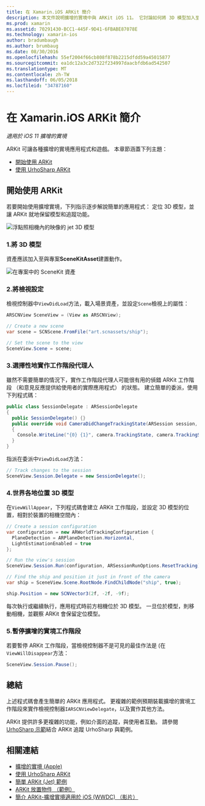 ```yaml
---
title: 在 Xamarin.iOS ARKit 簡介
description: 本文件說明擴增的實境中與 ARKit iOS 11。 它討論如何將 3D 模型加入至應用程式、 設定檢視、 實作工作階段代理人，在世界中，定位 3D 模型和暫停擴增的實境工作階段。
ms.prod: xamarin
ms.assetid: 70291430-BCC1-445F-9D41-6FBABE87078E
ms.technology: xamarin-ios
author: bradumbaugh
ms.author: brumbaug
ms.date: 08/30/2016
ms.openlocfilehash: 55ef2004f66cb808f878b2215dfdd59a45015877
ms.sourcegitcommit: ea1dc12a3c2d7322f234997daacbfdb6ad542507
ms.translationtype: MT
ms.contentlocale: zh-TW
ms.lasthandoff: 06/05/2018
ms.locfileid: "34787160"
---
```

# <a name="introduction-to-arkit-in-xamarinios"></a>在 Xamarin.iOS ARKit 簡介

_適用於 iOS 11 擴增的實境_

ARKit 可讓各種擴增的實境應用程式和遊戲。 本章節涵蓋下列主題：

- [開始使用 ARKit](#gettingstarted)
- [使用 UrhoSharp ARKit](urhosharp.md)

<a name="gettingstarted" />

## <a name="getting-started-with-arkit"></a>開始使用 ARKit

若要開始使用擴增實境，下列指示逐步解說簡單的應用程式： 定位 3D 模型，並讓 ARKit 就地保留模型和追蹤功能。

![浮點照相機內的映像的 jet 3D 模型](images/jet-sml.png)

### <a name="1-add-a-3d-model"></a>1.將 3D 模型

資產應該加入至與專案**SceneKitAsset**建置動作。

![在專案中的 SceneKit 資產](images/scene-assets.png)


### <a name="2-configure-the-view"></a>2.將檢視設定

檢視控制器中`ViewDidLoad`方法，載入場景資產，並設定`Scene`檢視上的屬性：

```csharp
ARSCNView SceneView = (View as ARSCNView);

// Create a new scene
var scene = SCNScene.FromFile("art.scnassets/ship");

// Set the scene to the view
SceneView.Scene = scene;
```

### <a name="3-optionally-implement-a-session-delegate"></a>3.選擇性地實作工作階段代理人

雖然不需要簡單的情況下，實作工作階段代理人可能很有用的偵錯 ARKit 工作階段 （和意見反應提供給使用者的實際應用程式） 的狀態。 建立簡單的委派，使用下列程式碼：

```csharp
public class SessionDelegate : ARSessionDelegate
{
  public SessionDelegate() {}
  public override void CameraDidChangeTrackingState(ARSession session, ARCamera camera)
  {
    Console.WriteLine("{0} {1}", camera.TrackingState, camera.TrackingStateReason);
  }
}
```

指派在委派中`ViewDidLoad`方法：

```csharp
// Track changes to the session
SceneView.Session.Delegate = new SessionDelegate();
```

### <a name="4-position-the-3d-model-in-the-world"></a>4.世界各地位置 3D 模型

在`ViewWillAppear`，下列程式碼會建立 ARKit 工作階段，並設定 3D 模型的位置，相對於裝置的相機空間內：

```csharp
// Create a session configuration
var configuration = new ARWorldTrackingConfiguration {
  PlaneDetection = ARPlaneDetection.Horizontal,
  LightEstimationEnabled = true
};

// Run the view's session
SceneView.Session.Run(configuration, ARSessionRunOptions.ResetTracking);

// Find the ship and position it just in front of the camera
var ship = SceneView.Scene.RootNode.FindChildNode("ship", true);

ship.Position = new SCNVector3(2f, -2f, -9f);
```

每次執行或繼續執行，應用程式時前方相機位於 3D 模型。 一旦位於模型，則移動相機，並觀察 ARKit 會保留定位模型。

### <a name="5-pause-the-augmented-reality-session"></a>5.暫停擴增的實境工作階段

若要暫停 ARKit 工作階段，當檢視控制器不是可見的最佳作法是 (在`ViewWillDisappear`方法：

```csharp
SceneView.Session.Pause();
```

## <a name="summary"></a>總結

上述程式碼會產生簡單的 ARKit 應用程式。 更複雜的範例預期裝載擴增的實境工作階段來實作檢視控制器`IARSCNViewDelegate`，以及實作其他方法。

ARKit 提供許多更複雜的功能，例如介面的追蹤，與使用者互動。 請參閱[UrhoSharp 示範](urhosharp.md)結合 ARKit 追蹤 UrhoSharp 與範例。


## <a name="related-links"></a>相關連結

- [擴增的實境 (Apple)](https://developer.apple.com/arkit/)
- [使用 UrhoSharp ARKit](urhosharp.md)
- [簡單 ARKit (Jet) 範例](https://developer.xamarin.com/samples/monotouch/ios11/ARKitSample/)
- [ARKit 放置物件 （範例）](https://developer.xamarin.com/samples/monotouch/ios11/ARKitPlacingObjects/)
- [簡介 ARKit-擴增實境適用於 iOS (WWDC) （影片）](https://developer.apple.com/videos/play/wwdc2017/602/)
